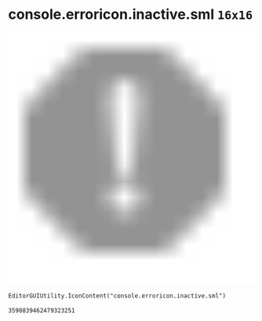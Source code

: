 # console.erroricon.inactive.sml `16x16`
<img src="/img/console.erroricon.inactive.sml.png" width=512 height=512>

``` CSharp
EditorGUIUtility.IconContent("console.erroricon.inactive.sml")
```
```
3590839462479323251
```
